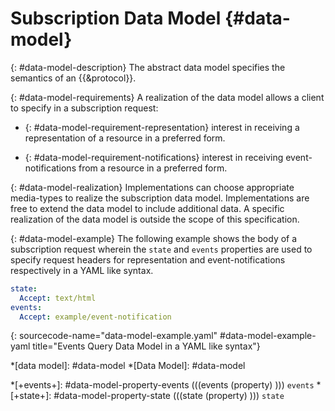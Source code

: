 # Subscription Data Model {#data-model}

{: #data-model-description}
The abstract data model specifies the semantics of an {{&protocol}}.

{: #data-model-requirements}
A realization of the data model allows a client to specify in a subscription request:

+ {: #data-model-requirement-representation}
interest in receiving a representation of a resource in a preferred form.

+ {: #data-model-requirement-notifications}
interest in receiving event-notifications from a resource in a preferred form.

{: #data-model-realization}
Implementations can choose appropriate media-types to realize the subscription data model. Implementations are free to extend the data model to include additional data. A specific realization of the data model is outside the scope of this specification.

{: #data-model-example}
The following example shows the body of a subscription request wherein the `state` and `events` properties are used to specify request headers for representation and event-notifications respectively in a YAML like syntax.

~~~ yaml
state:
  Accept: text/html
events:
  Accept: example/event-notification
~~~
{: sourcecode-name="data-model-example.yaml" #data-model-example-yaml title="Events Query Data Model in a YAML like syntax"}

*[data model]: #data-model
*[Data Model]: #data-model

*[+events+]: #data-model-property-events (((events (property) ))) `events`
*[+state+]: #data-model-property-state (((state (property) ))) `state`
